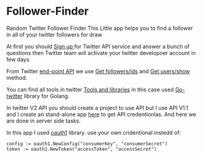 # Follower-Finder
Random Twitter Follower Finder
This Little app helps you to find a follower in all of your twitter followers for draw

At first you should [Sign up ](https://developer.twitter.com/)for Twitter API service and answer a bunch of questions then Twitter team will activate your twitter developoer account in few days.

From Twitter [end-point API](https://developer.twitter.com/en/docs/twitter-api/migrate/twitter-api-endpoint-map) we use [Get followers/ids](https://developer.twitter.com/en/docs/twitter-api/v1/accounts-and-users/follow-search-get-users/api-reference/get-followers-ids) and [Get users/show](https://developer.twitter.com/en/docs/twitter-api/v1/accounts-and-users/follow-search-get-users/api-reference/get-users-show) method.

You can find all tools in twitter [Tools and libraries](https://developer.twitter.com/en/docs/twitter-ads-api/tools-and-libraries) in this case used [Go-twitter](https://github.com/dghubble/go-twitter) library for Golang.

In twitter V2 API you should create a project to use API but I use API V1.1 and I create an stand-alone app [here](https://developer.twitter.com/en/portal/projects-and-apps) to get API credentionlas. And here we are done in server side tasks.

In this app I used [oauth1](https://github.com/dghubble/oauth1) library. use your own cridentional instedd of:
```
config := oauth1.NewConfig("consumerKey", "consumerSecret")
token := oauth1.NewToken("accessToken", "accessSecret")
```

